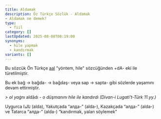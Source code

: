 ```yaml
---
title: Aldamak
description: Öz Türkçe Sözlük - Aldamak
- Aldamak ne demek? 
type:
  - fiil
category: []
lastUpdated: 2025-08-08T08:19:00
synonyms:
  - hile yapmak
  - kandırmak
variants: []
---
```

Bu sözcük Ön Türkçe [aal](/pt/aal) "yöntem, hile" sözcüğünden +dA- eki ile türetilmiştir. 

Bu ek bağ -> bağda- -> bağdaş- veya sap -> sapta- gibi sözlerde yaşamını devam ettirmiştir.

_> ol_ _yaġnı_ aldādı - _o düşmanını hile ile kandırdı (_Divan-i Lugati't-Türk 11.yy._)_

Uygurca ئالدا (alda), Yakutçada “алда-” (alda-), Kazakçada “алда-” (alda-) ve Tatarca  “алда-” (alda-)  “kandırmak, yalan söylemek”
